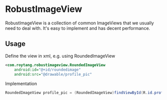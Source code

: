 RobustImageView
===============

RobustImageView is a collection of common ImageViews that we usually need to deal with.
It's easy to implement and has decent performance.

Usage
----------------
Define the view in xml, e.g. using RoundedImageView
```xml
<com.roytang.robustimageview.RoundedImageView
    android:id="@+id/roundedimage" 
    android:src="@drawable/profile_pic"
```

Implementation
```java
RoundedImageView profile_pic = (RoundedImageView)findViewById(R.id.profile_pic);
```
